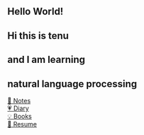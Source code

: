 <h2>Hello World!</h2>

<h2>Hi this is tenu</h2>
<h2>and I am learning</h2>
<h2>natural language processing</h2>

[📖 Notes](notes/notes-index.md)<br>
[💗 Diary](diary/diary-index.md)<br>
[💡 Books](books/books-index.md)<br>
[🦢 Resume](resume/resume-index.md)<br>